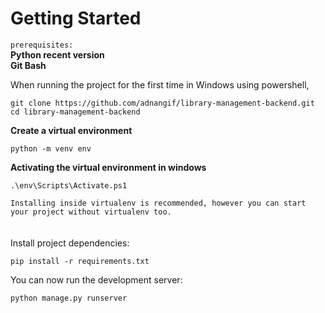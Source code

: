 # Getting Started

`prerequisites:`
<br>
**Python recent version**
<br>
**Git Bash**

When running the project for the first time in Windows using powershell,


    git clone https://github.com/adnangif/library-management-backend.git
    cd library-management-backend

 **Create a virtual environment**

    python -m venv env 
    
 **Activating the virtual environment in windows**
    
    .\env\Scripts\Activate.ps1


`
Installing inside virtualenv is recommended, however you can start your project without virtualenv too.
`
<br>
<br>
<br>
Install project dependencies:

    pip install -r requirements.txt
    
    

You can now run the development server:

    python manage.py runserver